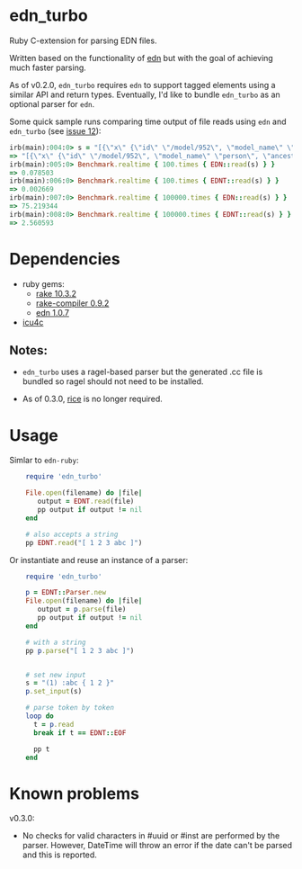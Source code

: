edn_turbo
============

Ruby C-extension for parsing EDN files.

Written based on the functionality of
[edn](https://github.com/relevance/edn-ruby) but with the goal of
achieving much faster parsing.

As of v0.2.0, `edn_turbo` requires `edn` to support tagged elements 
using a similar API and return types. Eventually, I'd like to bundle 
`edn_turbo` as an optional parser for `edn`.

Some quick sample runs comparing time output of file reads using `edn`
and `edn_turbo` (see [issue 12](https://github.com/relevance/edn-ruby/issues/12)):

```ruby
irb(main):004:0> s = "[{\"x\" {\"id\" \"/model/952\", \"model_name\" \"person\", \"ancestors\" [\"record\" \"asset\"], \"format\" \"edn\"}, \"id\" 952, \"name\" nil, \"model_name\" \"person\", \"rel\" {}, \"description\" nil, \"age\" nil, \"updated_at\" nil, \"created_at\" nil, \"anniversary\" nil, \"job\" nil, \"start_date\" nil, \"username\" nil, \"vacation_start\" nil, \"vacation_end\" nil, \"expenses\" nil, \"rate\" nil, \"display_name\" nil, \"gross_profit_per_month\" nil}]"
=> "[{\"x\" {\"id\" \"/model/952\", \"model_name\" \"person\", \"ancestors\" [\"record\" \"asset\"], \"format\" \"edn\"}, \"id\" 952, \"name\" nil, \"model_name\" \"person\", \"rel\" {}, \"description\" nil, \"age\" nil, \"updated_at\" nil, \"created_at\" nil, \"anniversary\" nil, \"job\" nil, \"start_date\" nil, \"username\" nil, \"vacation_start\" nil, \"vacation_end\" nil, \"expenses\" nil, \"rate\" nil, \"display_name\" nil, \"gross_profit_per_month\" nil}]"
irb(main):005:0> Benchmark.realtime { 100.times { EDN::read(s) } }
=> 0.078503
irb(main):006:0> Benchmark.realtime { 100.times { EDNT::read(s) } }
=> 0.002669
irb(main):007:0> Benchmark.realtime { 100000.times { EDN::read(s) } }
=> 75.219344
irb(main):008:0> Benchmark.realtime { 100000.times { EDNT::read(s) } }
=> 2.560593
```

Dependencies
============

- ruby gems:
  - [rake 10.3.2](http://rake.rubyforge.org)
  - [rake-compiler 0.9.2](http://rake-compiler.rubyforge.org)
  - [edn 1.0.7](https://github.com/relevance/edn-ruby)
- [icu4c](http://icu-project.org/apiref/icu4c/)


Notes:
------

- `edn_turbo` uses a ragel-based parser but the generated .cc file is
  bundled so ragel should not need to be installed.

- As of 0.3.0, [rice](http://rice.rubyforge.org) is no longer
  required.


Usage
=====

Simlar to `edn-ruby`:

```ruby
    require 'edn_turbo'

    File.open(filename) do |file|
       output = EDNT.read(file)
       pp output if output != nil
    end

    # also accepts a string
    pp EDNT.read("[ 1 2 3 abc ]")

```

Or instantiate and reuse an instance of a parser:

```ruby
    require 'edn_turbo'

    p = EDNT::Parser.new
    File.open(filename) do |file|
       output = p.parse(file)
       pp output if output != nil
    end

    # with a string
    pp p.parse("[ 1 2 3 abc ]")


    # set new input
    s = "(1) :abc { 1 2 }"
    p.set_input(s)

    # parse token by token
    loop do
      t = p.read
      break if t == EDNT::EOF

      pp t
    end
```


Known problems
==============
v0.3.0:

- No checks for valid characters in #uuid or #inst are performed by
  the parser. However, DateTime will throw an error if the date can't
  be parsed and this is reported.

